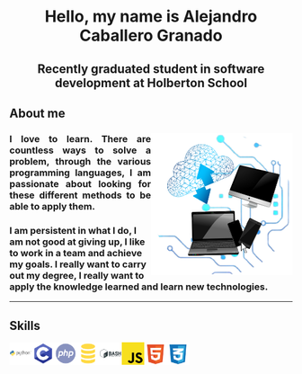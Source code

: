 <h1 align="center"> Hello, my name is Alejandro Caballero Granado </h1>

<h2 align="center"> Recently graduated student in software development at Holberton School</h2>

## About me

<div>
  <img align="right"  width="50%" src="./images/laptops.png"/>
  <h3 align="justify">
    I love to learn. There are countless ways to solve a problem, through the various programming languages, I am passionate about looking for these different methods to be able to apply them.
   </h3>
  <h3>
I am persistent in what I do, I am not good at giving up, I like to work in a team and achieve my goals. I really want to carry out my degree, I really want to apply the knowledge learned and learn new technologies.
  </h3>

---

## Skills

<img  width="40px" src="./images/python.png"/><img  width="40px" src="./images/c.png"/><img   width="40px" src="./images/php.png"/><img   width="40px" src="./images/sql.png"/><img   width="40px" src="./images/bash.png"/><img   width="40px" src="./images/javascript.png"/><img   width="40px" src="./images/html5.png"/><img   width="40px" src="./images/css.png"/>


</div>


